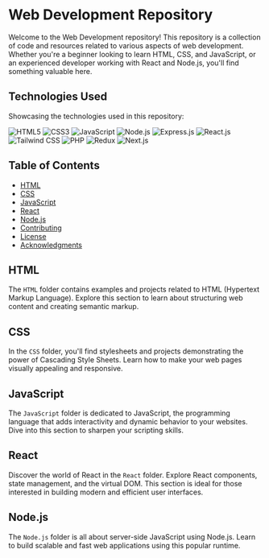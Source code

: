 # Web Development Repository

Welcome to the Web Development repository! This repository is a collection of code and resources related to various aspects of web development. Whether you're a beginner looking to learn HTML, CSS, and JavaScript, or an experienced developer working with React and Node.js, you'll find something valuable here.

## Technologies Used

Showcasing the technologies used in this repository:

![HTML5](https://img.shields.io/badge/-HTML5-E34F26?style=flat-square&logo=html5&logoColor=white) ![CSS3](https://img.shields.io/badge/-CSS3-1572B6?style=flat-square&logo=css3&logoColor=white) ![JavaScript](https://img.shields.io/badge/-JavaScript-F7DF1E?style=flat-square&logo=javascript&logoColor=black) ![Node.js](https://img.shields.io/badge/-Node.js-339933?style=flat-square&logo=node.js&logoColor=white) ![Express.js](https://img.shields.io/badge/-Express.js-000000?style=flat-square&logo=express&logoColor=white) ![React.js](https://img.shields.io/badge/-React.js-61DAFB?style=flat-square&logo=react&logoColor=black) ![Tailwind CSS](https://img.shields.io/badge/-Tailwind%20CSS-38B2AC?style=flat-square&logo=tailwind-css&logoColor=white) ![PHP](https://img.shields.io/badge/-PHP-777BB4?style=flat-square&logo=php&logoColor=white) ![Redux](https://img.shields.io/badge/-Redux-764ABC?style=flat-square&logo=redux&logoColor=white) ![Next.js](https://img.shields.io/badge/-Next.js-000000?style=flat-square&logo=next.js&logoColor=white)

## Table of Contents

- [HTML](#html)
- [CSS](#css)
- [JavaScript](#javascript)
- [React](#react)
- [Node.js](#nodejs)
- [Contributing](#contributing)
- [License](#license)
- [Acknowledgments](#acknowledgments)

## HTML

The `HTML` folder contains examples and projects related to HTML (Hypertext Markup Language). Explore this section to learn about structuring web content and creating semantic markup.

## CSS

In the `CSS` folder, you'll find stylesheets and projects demonstrating the power of Cascading Style Sheets. Learn how to make your web pages visually appealing and responsive.

## JavaScript

The `JavaScript` folder is dedicated to JavaScript, the programming language that adds interactivity and dynamic behavior to your websites. Dive into this section to sharpen your scripting skills.

## React

Discover the world of React in the `React` folder. Explore React components, state management, and the virtual DOM. This section is ideal for those interested in building modern and efficient user interfaces.

## Node.js

The `Node.js` folder is all about server-side JavaScript using Node.js. Learn to build scalable and fast web applications using this popular runtime.

